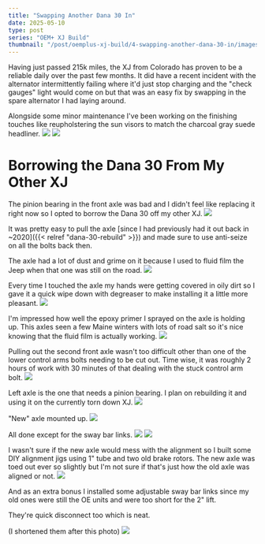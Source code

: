 ```yaml
---
title: "Swapping Another Dana 30 In"
date: 2025-05-10
type: post
series: "OEM+ XJ Build"
thumbnail: "/post/oemplus-xj-build/4-swapping-another-dana-30-in/images/thumbnail.jpg"
---
```


Having just passed 215k miles, the XJ from Colorado has proven to be a reliable daily over the past few months. It did have a recent incident with the alternator intermittently failing where it'd just stop charging and the "check gauges" light would come on but that was an easy fix by swapping in the spare alternator I had laying around. 

Alongside some minor maintenance I've been working on the finishing touches like reupholstering the sun visors to match the charcoal gray suede headliner.
![](./images/1.jpg)
![](./images/2.jpg)

# Borrowing the Dana 30 From My Other XJ
The pinion bearing in the front axle was bad and I didn't feel like replacing it right now so I opted to borrow the Dana 30 off my other XJ. 
![](./images/3.jpg)

It was pretty easy to pull the axle [since I had previously had it out back in ~2020]({{< relref "dana-30-rebuild" >}})  and made sure to use anti-seize on all the bolts back then.

The axle had a lot of dust and grime on it because I used to fluid film the Jeep when that one was still on the road.
![](./images/4.jpg)

Every time I touched the axle my hands were getting covered in oily dirt so I gave it a quick wipe down with degreaser to make installing it a little more pleasant. 
![](./images/5.jpg)

I'm impressed how well the epoxy primer I sprayed on the axle is holding up. This axles seen a few Maine winters with lots of road salt so it's nice knowing that the fluid film is actually working.
![](./images/6.jpg)

Pulling out the second front axle wasn't too difficult other than one of the lower control arms bolts needing to be cut out. Time wise, it was roughly 2 hours of work with 30 minutes of that dealing with the stuck control arm bolt.
![](./images/7.jpg)

Left axle is the one that needs a pinion bearing. I plan on rebuilding it and using it on the currently torn down XJ.
![](./images/8.jpg)

"New" axle mounted up.
![](./images/9.jpg)

All done except for the sway bar links.
![](./images/10.jpg)
![](./images/11.jpg)

I wasn't sure if the new axle would mess with the alignment so I built some DIY alignment jigs using 1" tube and two old brake rotors. The new axle was toed out ever so slightly but I'm not sure if that's just how the old axle was aligned or not.
![](./images/12.jpg)

And as an extra bonus I installed some adjustable sway bar links since my old ones were still the OE units and were too short for the 2" lift.

They're quick disconnect too which is neat.

(I shortened them after this photo)
![](./images/14.jpg)
